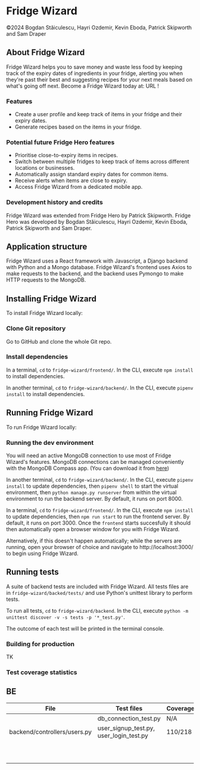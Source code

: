 # Fridge Wizard
©2024 Bogdan Stăiculescu, Hayri Ozdemir, Kevin Eboda, Patrick Skipworth and Sam Draper

## About Fridge Wizard
Fridge Wizard helps you to save money and waste less food by keeping track of the expiry dates of ingredients in your fridge, alerting you when they're past their best and suggesting recipes for your next meals based on what's going off next. Become a Fridge Wizard today at: URL !

### Features
- Create a user profile and keep track of items in your fridge and their expiry dates.
- Generate recipes based on the items in your fridge.

### Potential future Fridge Hero features
- Prioritise close-to-expiry items in recipes.
- Switch between multiple fridges to keep track of items across different locations or businesses.
- Automatically assign standard expiry dates for common items.
- Receive alerts when items are close to expiry.
- Access Fridge Wizard from a dedicated mobile app.

### Development history and credits
Fridge Wizard was extended from Fridge Hero by Patrick Skipworth. Fridge Hero was developed by Bogdan Stăiculescu, Hayri Ozdemir, Kevin Eboda, Patrick Skipworth and Sam Draper.

## Application structure
Fridge Wizard uses a React framework with Javascript, a Django backend with Python and a Mongo database. Fridge Wizard's frontend uses Axios to make requests to the backend, and the backend uses Pymongo to make HTTP requests to the MongoDB.

## Installing Fridge Wizard
To install Fridge Wizard locally:
### Clone Git repository
Go to GitHub and clone the whole Git repo.

### Install dependencies
In a terminal, `cd` to `fridge-wizard/frontend/`. In the CLI, execute `npm install` to install dependencies.

In another terminal, `cd` to `fridge-wizard/backend/`. In the CLI, execute `pipenv install` to install dependencies.

## Running Fridge Wizard
To run Fridge Wizard locally:
### Running the dev environment
You will need an active MongoDB connection to use most of Fridge Wizard's features. MongoDB connections can be managed conveniently with the MongoDB Compass app. (You can download it from [here](https://www.mongodb.com/products/tools/compass))

In another terminal, `cd` to `fridge-wizard/backend/`. In the CLI, execute `pipenv install` to update dependencies, then `pipenv shell` to start the virtual environment, then `python manage.py runserver` from within the virtual environment to run the backend server. By default, it runs on port 8000.

In a terminal, `cd` to `fridge-wizard/frontend/`. In the CLI, execute `npm install` to update dependencies, then `npm run start` to run the frontend server. By default, it runs on port 3000. Once the `frontend` starts succesfully it should then automatically open a browser window for you with Fridge Wizard. 

Alternatively, if this doesn't happen automatically; while the servers are running, open your browser of choice and navigate to http://localhost:3000/ to begin using Fridge Wizard.

## Running tests
A suite of backend tests are included with Fridge Wizard. All tests files are in `fridge-wizard/backed/tests/` and use Python's unittest library to perform tests.

To run all tests, `cd` to `fridge-wizard/backend`. In the CLI, execute `python -m unittest discover -v -s tests -p '*_test.py'`.

The outcome of each test will be printed in the terminal console.

### Building for production
TK

### Test coverage statistics
## BE

| File                        | Test files                             | Coverage |
|-----------------------------|----------------------------------------|----------|
|                             |db_connection_test.py                   |N/A       |
|backend/controllers/users.py |user_signup_test.py, user_login_test.py |110/218   |
|           |           |           |
|           |           |           |
|           |           |           |
|           |           |           |
|           |           |           |
|           |           |           |
|           |           |           |
|           |           |           |
|           |           |           |
|           |           |           |



